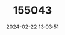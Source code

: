 ---
title: "155043"
category: "Decapterus russelli"
draft: false
date: 2024-02-22 13:03:51
languages:
  French: ["Comète Indienne"]
  Spanish; Castilian: ["Macarela Indica"]
  Arabic: ["Sardina Areda"]
  English: ["Indian Scad"]
---